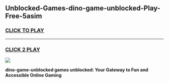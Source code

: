 
## Unblocked-Games-dino-game-unblocked-Play-Free-5asim
<h3>
<a href="https://premium76.site?title=dino-game-unblocked&ref=20M">CLICK TO PLAY</a></h3>
<hr>

<h3>
<a href="https://premium76.site?title=dino-game-unblocked&ref=20M">CLICK 2 PLAY</a>
  
</h3>

<a href="https://premium76.site?title=dino-game-unblocked&ref=19M"><img src="https://clearcache.store/games.png"></a>


**dino-game-unblocked games unblocked: Your Gateway to Fun and Accessible Online Gaming**
